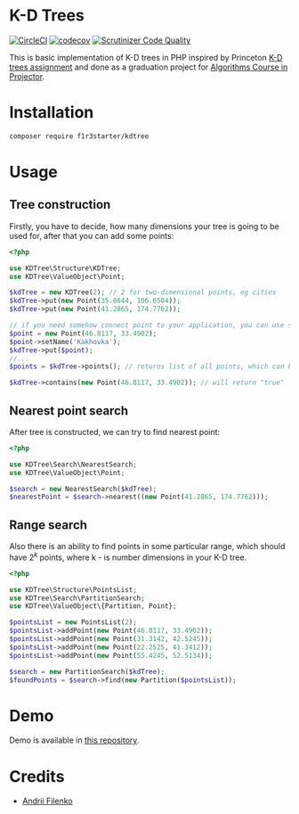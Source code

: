# K-D Trees
[![CircleCI](https://circleci.com/gh/f1r3starter/kdtree.svg?style=svg)](https://circleci.com/gh/f1r3starter/kdtree)
[![codecov](https://codecov.io/gh/f1r3starter/kdtree/branch/master/graph/badge.svg)](https://codecov.io/gh/f1r3starter/kdtree)
[![Scrutinizer Code Quality](https://scrutinizer-ci.com/g/f1r3starter/kdtree/badges/quality-score.png?b=master)](https://scrutinizer-ci.com/g/f1r3starter/kdtree/?branch=master)

This is basic implementation of K-D trees in PHP inspired by Princeton [K-D trees assignment](https://www.cs.princeton.edu/courses/archive/fall19/cos226/assignments/kdtree/specification.php) and done as a graduation project for [Algorithms Course in Projector](https://prjctr.com.ua/algorithms-base.html).

# Installation

```bash
composer require f1r3starter/kdtree
```

# Usage
## Tree construction

Firstly, you have to decide, how many dimensions your tree is going to be used for, after that you can add some points:
```php
<?php

use KDTree\Structure\KDTree;  
use KDTree\ValueObject\Point;

$kdTree = new KDTree(2); // 2 for two-dimensional points, eg cities
$kdTree->put(new Point(35.0844, 106.6504)); 
$kdTree->put(new Point(41.2865, 174.7762));

// if you need somehow connect point to your application, you can use setName method
$point = new Point(46.8117, 33.4902);
$point->setName('Kakhovka');
$kdTree->put($point);
//...
$points = $kdTree->points(); // returns list of all points, which can be iterated through

$kdTree->contains(new Point(46.8117, 33.4902)); // will return "true"
```

## Nearest point search

After tree is constructed, we can try to find nearest point:
```php
<?php

use KDTree\Search\NearestSearch;
use KDTree\ValueObject\Point;

$search = new NearestSearch($kdTree);
$nearestPoint = $search->nearest((new Point(41.2865, 174.7762)));
```

## Range search

Also there is an ability to find points in some particular range, which should have $2^{k}$ points, where k - is number dimensions in your K-D tree.
```php
<?php

use KDTree\Structure\PointsList;
use KDTree\Search\PartitionSearch;
use KDTree\ValueObject\{Partition, Point};

$pointsList = new PointsList(2);  
$pointsList->addPoint(new Point(46.8117, 33.4902));  
$pointsList->addPoint(new Point(31.3142, 42.5245));  
$pointsList->addPoint(new Point(22.2525, 41.3412));  
$pointsList->addPoint(new Point(55.4245, 52.5134));  

$search = new PartitionSearch($kdTree);  
$foundPoints = $search->find(new Partition($pointsList));
```

# Demo
Demo is available in [this repository](https://github.com/f1r3starter/kdtree-demo). 
  
# Credits

- [Andrii Filenko](https://github.com/f1r3starter)
